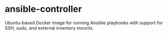 # ansible-controller
Ubuntu-based Docker image for running Ansible playbooks with support for SSH, sudo, and external inventory mounts.
